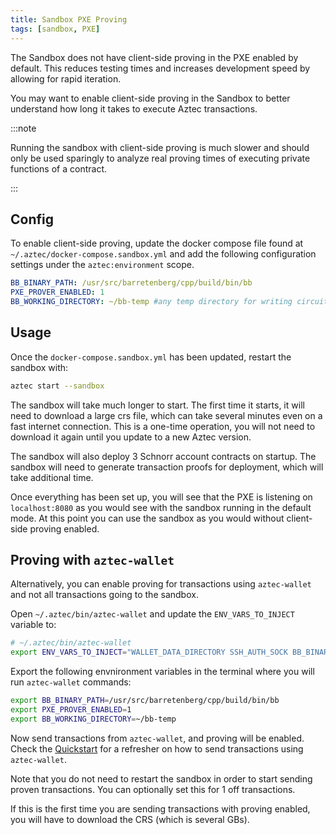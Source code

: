 ```yaml
---
title: Sandbox PXE Proving
tags: [sandbox, PXE]
---
```


The Sandbox does not have client-side proving in the PXE enabled by default. This reduces testing times and increases development speed by allowing for rapid iteration.

You may want to enable client-side proving in the Sandbox to better understand how long it takes to execute Aztec transactions.

:::note

Running the sandbox with client-side proving is much slower and should only be used sparingly to analyze real proving times of executing private functions of a contract.

:::

## Config

To enable client-side proving, update the docker compose file found at `~/.aztec/docker-compose.sandbox.yml` and add the following configuration settings under the `aztec:environment` scope.

```yml
BB_BINARY_PATH: /usr/src/barretenberg/cpp/build/bin/bb
PXE_PROVER_ENABLED: 1
BB_WORKING_DIRECTORY: ~/bb-temp #any temp directory for writing circuit artifacts
```

## Usage

Once the `docker-compose.sandbox.yml` has been updated, restart the sandbox with:

```bash
aztec start --sandbox
```

The sandbox will take much longer to start. The first time it starts, it will need to download a large crs file, which can take several minutes even on a fast internet connection. This is a one-time operation, you will not need to download it again until you update to a new Aztec version.

The sandbox will also deploy 3 Schnorr account contracts on startup. The sandbox will need to generate transaction proofs for deployment, which will take additional time.

Once everything has been set up, you will see that the PXE is listening on `localhost:8080` as you would see with the sandbox running in the default mode. At this point you can use the sandbox as you would without client-side proving enabled.

## Proving with `aztec-wallet`

Alternatively, you can enable proving for transactions using `aztec-wallet` and not all transactions going to the sandbox.

Open `~/.aztec/bin/aztec-wallet` and update the `ENV_VARS_TO_INJECT` variable to:

```bash
# ~/.aztec/bin/aztec-wallet
export ENV_VARS_TO_INJECT="WALLET_DATA_DIRECTORY SSH_AUTH_SOCK BB_BINARY_PATH PXE_PROVER_ENABLED BB_WORKING_DIRECTORY"
```

Export the following envnironment variables in the terminal where you will run `aztec-wallet` commands:

```bash
export BB_BINARY_PATH=/usr/src/barretenberg/cpp/build/bin/bb
export PXE_PROVER_ENABLED=1
export BB_WORKING_DIRECTORY=~/bb-temp
```

Now send transactions from `aztec-wallet`, and proving will be enabled. Check the [Quickstart](../../getting_started.md) for a refresher on how to send transactions using `aztec-wallet`.

Note that you do not need to restart the sandbox in order to start sending proven transactions. You can optionally set this for 1 off transactions.

If this is the first time you are sending transactions with proving enabled, you will have to download the CRS (which is several GBs).
